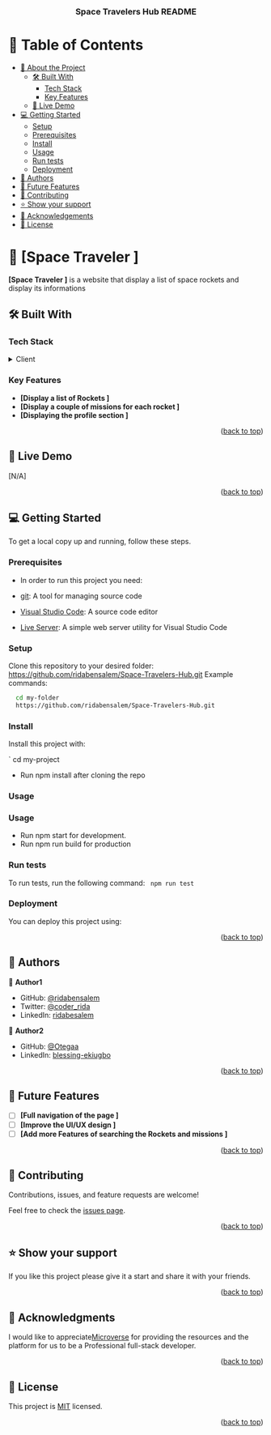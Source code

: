 <a name="readme-top"></a>


<div align="center">
  <br/>

  <h3><b>Space Travelers Hub  README</b></h3>

</div>


# 📗 Table of Contents

- [📖 About the Project](#about-project)
  - [🛠 Built With](#built-with)
    - [Tech Stack](#tech-stack)
    - [Key Features](#key-features)
  - [🚀 Live Demo](#live-demo)
- [💻 Getting Started](#getting-started)
  - [Setup](#setup)
  - [Prerequisites](#prerequisites)
  - [Install](#install)
  - [Usage](#usage)
  - [Run tests](#run-tests)
  - [Deployment](#triangular_flag_on_post-deployment)
- [👥 Authors](#authors)
- [🔭 Future Features](#future-features)
- [🤝 Contributing](#contributing)
- [⭐️ Show your support](#support)
- [🙏 Acknowledgements](#acknowledgements)
- [📝 License](#license)

# 📖 [Space Traveler  ] <a name="about-project"></a>
**[Space Traveler ]** is  a website that display a list of space rockets and display its informations

## 🛠 Built With <a name="built-with"></a>

### Tech Stack <a name="tech-stack"></a>

<details>
  <summary>Client</summary>
  <ul>
    <li><a href="#">REACT JS </a></li>

    <li><a href="#">JSX</a></li>
     <li><a href="#">Js</a></li>
  </ul>
</details>





### Key Features <a name="key-features"></a>


- **[Display a list of Rockets ]**
- **[Display a couple of missions for each rocket  ]**
- **[Displaying the profile section ]**

<p align="right">(<a href="#readme-top">back to top</a>)</p>

## 🚀 Live Demo <a name="live-demo"></a>
[N/A]





<p align="right">(<a href="#readme-top">back to top</a>)</p>


## 💻 Getting Started <a name="getting-started"></a>

To get a local copy up and running, follow these steps.

### Prerequisites

- In order to run this project you need:

- [git](https://git-scm.com/downloads): A tool for managing source code
- [Visual Studio Code](https://code.visualstudio.com/): A source code editor
- [Live Server](https://marketplace.visualstudio.com/items?itemName=ritwickdey.LiveServer): A simple web server utility for Visual Studio Code

### Setup

Clone this repository to your desired folder:
https://github.com/ridabensalem/Space-Travelers-Hub.git
 Example commands:

```sh
  cd my-folder
  https://github.com/ridabensalem/Space-Travelers-Hub.git
```

### Install

Install this project with:

` cd my-project
  - Run npm install after cloning the repo

### Usage

### Usage

- Run npm start for development. 
- Run npm run build for production


### Run tests

To run tests, run the following command:
` npm run test`


### Deployment

You can deploy this project using:

<p align="right">(<a href="#readme-top">back to top</a>)</p>

## 👥 Authors <a name="authors"></a>

👤 **Author1**

- GitHub: [@ridabensalem](https://github.com/ridabnesalem)
- Twitter: [@coder_rida](https://twitter.com/coder_rida)
- LinkedIn: [ridabesalem](https://linkedin.com/in/ridabensalem)

👤 **Author2**

- GitHub: [@Otegaa](https://github.com/Otegaa)
- LinkedIn: [blessing-ekiugbo](https://www.linkedin.com/in/blessing-ekiugbo/)




<p align="right">(<a href="#readme-top">back to top</a>)</p>

## 🔭 Future Features <a name="future-features"></a>

- [ ] **[Full navigation of the page ]**
- [ ] **[Improve the UI/UX design  ]**
- [ ] **[Add more Features of searching the Rockets and missions ]**

<p align="right">(<a href="#readme-top">back to top</a>)</p>

## 🤝 Contributing <a name="contributing"></a>

Contributions, issues, and feature requests are welcome!

Feel free to check the [issues page](../../issues/).

<p align="right">(<a href="#readme-top">back to top</a>)</p>

## ⭐️ Show your support <a name="support"></a>

If you like this project please give it a start and share it with your friends. 

<p align="right">(<a href="#readme-top">back to top</a>)</p>

## 🙏 Acknowledgments <a name="acknowledgements"></a>

I would like to appreciate[Microverse](https://www.microverse.org/) for providing the resources and the platform for us to be a Professional full-stack developer.


<p align="right">(<a href="#readme-top">back to top</a>)</p>

## 📝 License <a name="license"></a>

This project is [MIT](./MIT.md) licensed.

<p align="right">(<a href="#readme-top">back to top</a>)</p>
